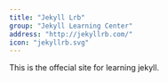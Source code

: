 ```yaml
---
title: "Jekyll Lrb"
group: "Jekyll Learning Center"
address: "http://jekyllrb.com/"
icon: "jekyllrb.svg"
---
```


This is the offecial site for learning jekyll.